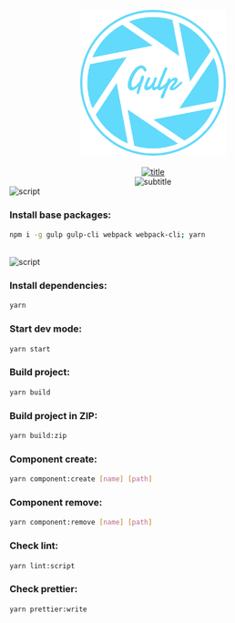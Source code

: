 <div align="center">
   <a href="https://github.com/kah3vich/Gulp-RS">
        <br />
        <img src="https://raw.githubusercontent.com/kah3vich/Gulp-RS/master/assets/svg/logo.svg" alt="logo" width="256">
        <br />
        <br />
        <img src="https://svg-readme.vercel.app/readme/svg?type=title&content=GulpRS" width="100%" height="50" alt="title" />
        <br />
    </a>
</div>

<div align="center">
    <img src="https://svg-readme.vercel.app/readme/svg?type=subtitle&content=One||of||the||current||and||actively||developing||assemblies||for||layout||Gulp.||With||support||for||current||package||versions||and||custom||plugin||improvements." alt="subtitle" width="100%" height="200" />
</div>

<img src="https://svg-readme.vercel.app/readme/svg?type=custom&content=🛠️||Install:&size=25&align=left" alt="script" width="100%" height="30" />

### Install base packages:

```bash
npm i -g gulp gulp-cli webpack webpack-cli; yarn
```

<br />

<img src="https://svg-readme.vercel.app/readme/svg?type=custom&content=🚀||Scripts:&size=25&align=left" alt="script" width="100%" height="30" />

### Install dependencies:

```bash
yarn
```

### Start dev mode:

```bash
yarn start
```

### Build project:

```bash
yarn build
```

### Build project in ZIP:

```bash
yarn build:zip
```

### Component create:

```bash
yarn component:create [name] [path]
```

### Component remove:

```bash
yarn component:remove [name] [path]
```

### Check lint:

```bash
yarn lint:script
```

### Check prettier:

```bash
yarn prettier:write
```
